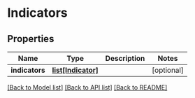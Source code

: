 # Indicators

## Properties
Name | Type | Description | Notes
------------ | ------------- | ------------- | -------------
**indicators** | [**list[Indicator]**](Indicator.md) |  | [optional] 

[[Back to Model list]](../README.md#documentation-for-models) [[Back to API list]](../README.md#documentation-for-api-endpoints) [[Back to README]](../README.md)


